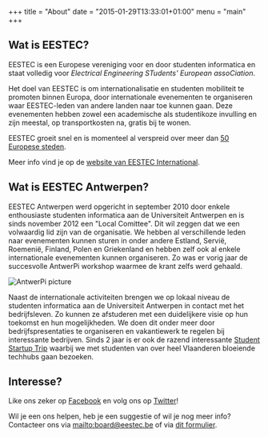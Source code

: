 +++
title = "About"
date = "2015-01-29T13:33:01+01:00"
menu = "main"
+++

Wat is EESTEC?
--------------
EESTEC is een Europese vereniging voor en door studenten informatica en staat volledig voor *Electrical Engineering STudents' European assoCiation*.

Het doel van EESTEC is om internationalisatie en studenten mobiliteit te promoten binnen Europa, door internationale evenementen te organiseren waar EESTEC-leden van andere landen naar toe kunnen gaan. Deze evenementen hebben zowel een academische als studentikoze invulling en zijn meestal, op transportkosten na, gratis bij te wonen.

EESTEC groeit snel en is momenteel al verspreid over meer dan [50 Europese
steden](https://eestec.net/cities).

Meer info vind je op de [website van EESTEC International](https://www.eestec.net).


Wat is EESTEC Antwerpen?
------------------------
EESTEC Antwerpen werd opgericht in september 2010 door enkele enthousiaste
studenten informatica aan de Universiteit Antwerpen en is sinds november 2012
een "Local Comittee".
Dit wil zeggen dat we een volwaardig lid zijn van de organisatie. We hebben al verschillende leden naar evenementen kunnen sturen in onder andere Estland, Servië, Roemenië, Finland, Polen en Griekenland en hebben zelf ook al enkele internationale evenementen kunnen organiseren.
Zo was er vorig jaar de succesvolle AntwerPi workshop waarmee de krant zelfs
werd gehaald.

![AntwerPi picture](/img/antwerpi.png)


Naast de internationale activiteiten brengen we op lokaal niveau
de studenten informatica aan de Universiteit Antwerpen in contact met het
bedrijfsleven. Zo kunnen ze afstuderen met een duidelijkere visie op hun
toekomst en hun mogelijkheden.
We doen dit onder meer door bedrijfspresentaties te organiseren en vakantiewerk te
regelen bij interessante bedrijven.
Sinds 2 jaar is er ook de razend interessante [Student Startup
Trip](studentstartuptrip.be) waarbij we met studenten van over heel Vlaanderen
bloeiende techhubs gaan bezoeken.

Interesse?
----------

Like ons zeker op [Facebook](https://www.facebook.com/eestecantwerp) en volg ons op [Twitter](https://www.twitter.com/eestecantwerp)!

Wil je een ons helpen, heb je een suggestie of wil je nog meer info?
Contacteer ons via <mailto:board@eestec.be> of via [dit formulier](/contact).

